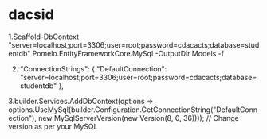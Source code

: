 # dacsid

1.Scaffold-DbContext "server=localhost;port=3306;user=root;password=cdacacts;database=studentdb" Pomelo.EntityFrameworkCore.MySql -OutputDir Models -f


2. "ConnectionStrings": {
   "DefaultConnection": "server=localhost;port=3306;user=root;password=cdacacts;database=studentdb"
    },


3.builder.Services.AddDbContext<StudentDbContext>(options =>
  options.UseMySql(builder.Configuration.GetConnectionString("DefaultConnection"),
  new MySqlServerVersion(new Version(8, 0, 36)))); // Change version as per your MySQL
